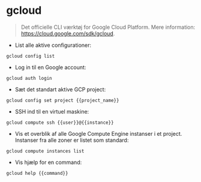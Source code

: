 # gcloud

> Det officielle CLI værktøj for Google Cloud Platform.
> Mere information: <https://cloud.google.com/sdk/gcloud>.

- List alle aktive configurationer:

`gcloud config list`

- Log in til en Google account:

`gcloud auth login`

- Sæt det standart aktive GCP project:

`gcloud config set project {{project_name}}`

- SSH ind til en virtuel maskine:

`gcloud compute ssh {{user}}@{{instance}} `

- Vis et overblik af alle Google Compute Engine instanser i et project. Instanser fra alle zoner er listet som standard:

`gcloud compute instances list`

- Vis hjælp for en command:

`gcloud help {{command}}`
